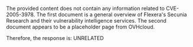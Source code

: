 The provided content does not contain any information related to CVE-2005-3978. The first document is a general overview of Flexera's Secunia Research and their vulnerability intelligence services. The second document appears to be a placeholder page from OVHcloud.
 
Therefore, the response is: UNRELATED